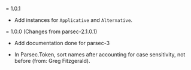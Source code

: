= 1.0.1

* Add instances for `Applicative` and `Alternative`.

= 1.0.0 (Changes from parsec-2.1.0.1)

* Add documentation done for parsec-3

* In Parsec.Token, sort names after accounting for case sensitivity, not before
  (from: Greg Fitzgerald).

